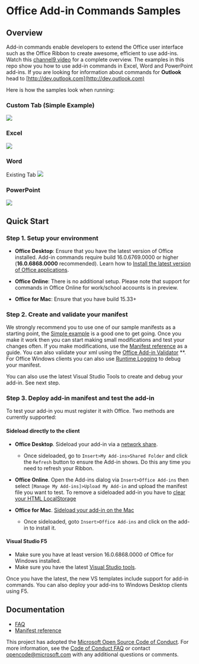 
# Office Add-in Commands Samples 

## Overview
Add-in commands enable developers to extend the Office user interface such as the Office Ribbon to create awesome, efficient to use add-ins. Watch this [channel9 video](https://channel9.msdn.com/events/Build/2016/P551) for a complete overview. The examples in this repo show you how to use add-in commands in Excel, Word and PowerPoint add-ins. If you are looking for information about commands for **Outlook** head to [http://dev.outlook.com](http://dev.outlook.com)
 
Here is how the samples look when running: 

### Custom Tab (Simple Example)
![](https://i.imgur.com/HRCbRFO.png)

### Excel
![](http://i.imgur.com/OsRIk5E.png)

### Word
Existing Tab
![](http://i.imgur.com/wrA6R3T.png)

### PowerPoint
![](http://i.imgur.com/jwkkNsQ.png)


## Quick Start
### Step 1. Setup your environment


- **Office Desktop**: Ensure that you have the latest version of Office installed. Add-in commands require build 16.0.6769.0000 or higher (**16.0.6868.0000** recommended). Learn how to [Install the latest version of Office applications](http://aka.ms/latestoffice). 
 
- **Office Online**: There is no additional setup. Please note that support for commands in Office Online for work/school accounts is in preview.

- **Office for Mac**: Ensure that you have build 15.33+

### Step 2. Create and validate your manifest
We strongly recommend you to use one of our sample manifests as a starting point, the [Simple example](https://github.com/OfficeDev/Office-Add-in-Commands-Samples/tree/master/Simple) is a good one to get going. Once you make it work then you can start making small modifications and test your changes often. If you make modifications, use the [Manifest reference](http://dev.office.com/docs/add-ins/overview/add-in-manifests) as a guide. You can also validate your xml using the [Office Add-in Validator](https://github.com/OfficeDev/office-addin-validator) **. For Office Windows clients you can also use [Runtime Logging](Tools/RuntimeLogging.md) to debug your manifest.

You can also use the latest Visual Studio Tools to create and debug your add-in. See next step. 

### Step 3. Deploy add-in manifest and test the add-in
To test your add-in you must register it with Office. Two methods are currently supported:
#### Sideload directly to the client
- **Office Desktop**. Sideload your add-in via a [network share](https://msdn.microsoft.com/EN-US/library/office/fp123503.aspx). 
	- Once sideloaded, go to `Insert>My Add-ins>Shared Folder` and click the `Refresh` button to ensure the Add-in shows. Do this any time you need to refresh your Ribbon.
- **Office Online**. Open the Add-ins dialog via `Insert>Office Add-ins` then select `[Manage My Add-ins]>Upload My Add-in` and upload the manifest file you want to test. To remove a sideloaded add-in you have to [clear your HTML LocalStorage](http://superuser.com/questions/519628/clear-html5-local-storage-on-a-specific-page) 

- **Office for Mac**. [Sideload your add-in on the Mac](https://dev.office.com/docs/add-ins/testing/sideload-an-office-add-in-on-ipad-and-mac)
	- Once sideloaded, goto `Insert>Office Add-ins` and click on the add-in to install it.

#### Visual Studio F5
- Make sure you have at least version 16.0.6868.0000 of Office for Windows installed. 
- Make sure you have the latest [Visual Studio tools](https://www.visualstudio.com/en-us/features/office-tools-vs.aspx). 

Once you have the latest, the new VS templates include support for add-in commands. You can also deploy your add-ins to Windows Desktop clients using F5. 

## Documentation
- [FAQ](https://github.com/OfficeDev/Office-Add-in-Commands-Samples/blob/master/FAQ.md)
- [Manifest reference](http://dev.office.com/docs/add-ins/overview/add-in-manifests)



        
    


This project has adopted the [Microsoft Open Source Code of Conduct](https://opensource.microsoft.com/codeofconduct/). For more information, see the [Code of Conduct FAQ](https://opensource.microsoft.com/codeofconduct/faq/) or contact [opencode@microsoft.com](mailto:opencode@microsoft.com) with any additional questions or comments.
